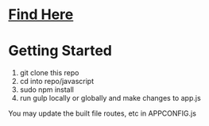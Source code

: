 # [Find Here](https://mottaquikarim.github.io/resourcewatchcsv)
# Getting Started

1. git clone this repo
2. cd into repo/javascript
3. sudo npm install
4. run gulp locally or globally and make changes to app.js

You may update the built file routes, etc in APPCONFIG.js
